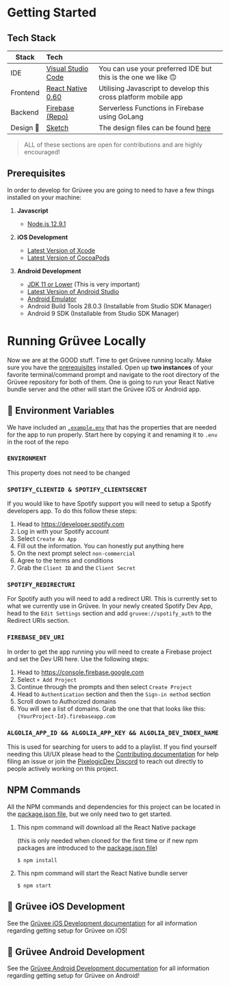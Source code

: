 # Getting Started

## Tech Stack

| Stack        | Tech                                                                                       |                                                                |
| ------------ | :----------------------------------------------------------------------------------------- | :------------------------------------------------------------- |
| IDE          | [Visual Studio Code](https://code.visualstudio.com/)                                       | You can use your preferred IDE but this is the one we like 🙃  |
| Frontend     | [React Native 0.60](<[LinkToReactNative0.60](https://www.npmjs.com/package/react-native)>) | Utilising Javascript to develop this cross platform mobile app |
| Backend      | [Firebase (Repo)](https://github.com/PixelogicDev/gruveebackend)                           | Serverless Functions in Firebase using GoLang                  |
| Design :art: | [Sketch](https://www.sketch.com/)                                                          | The design files can be found [here](/Design)                  |

> ALL of these sections are open for contributions and are highly encouraged!

## Prerequisites

In order to develop for Grüvee you are going to need to have a few things installed on your machine:

1. **Javascript**

    - [Node.js 12.9.1](https://nodejs.org/dist/v12.9.1/)

2. **iOS Development**

    - [Latest Version of Xcode](https://developer.apple.com/xcode/)
    - [Latest Version of CocoaPods](https://cocoapods.org/)

3. **Android Development**

    - [JDK 11 or Lower](https://www.oracle.com/technetwork/java/javase/downloads/index.html) (This is very important)
    - [Latest Version of Android Studio](https://developer.android.com/studio)
    - [Android Emulator](https://developer.android.com/studio/run/emulator)
    - Android Build Tools 28.0.3 (Installable from Studio SDK Manager)
    - Android 9 SDK (Installable from Studio SDK Manager)

# Running Grüvee Locally

Now we are at the GOOD stuff. Time to get Grüvee running locally. Make sure you have the [prerequisites](#prerequisites) installed. Open up **two instances** of your favorite terminal/command prompt and navigate to the root directory of the Grüvee repository for both of them. One is going to run your React Native bundle server and the other will start the Grüvee iOS or Android app.

## 🌲 Environment Variables

We have included an [`.example.env`](/.example.env) that has the properties that are needed for the app to run properly. Start here by copying it and renaming it to `.env` in the root of the repo

### `ENVIRONMENT`

This property does not need to be changed

### `SPOTIFY_CLIENTID & SPOTIFY_CLIENTSECRET`

If you would like to have Spotify support you will need to setup a Spotify developers app. To do this follow these steps:

1. Head to https://developer.spotify.com
2. Log in with your Spotify account
3. Select `Create An App`
4. Fill out the information. You can honestly put anything here
5. On the next prompt select `non-commercial`
6. Agree to the terms and conditions
7. Grab the `Client ID` and the `Client Secret`

### `SPOTIFY_REDIRECTURI`

For Spotify auth you will need to add a redirect URI. This is currently set to what we currently use in Grüvee. In your newly created Spotify Dev App, head to the `Edit Settings` section and add `gruvee://spotify_auth` to the Redirect URIs section.

### `FIREBASE_DEV_URI`

In order to get the app running you will need to create a Firebase project and set the Dev URI here. Use the following steps:

1. Head to https://console.firebase.google.com
2. Select `+ Add Project`
3. Continue through the prompts and then select `Create Project`
4. Head to `Authentication` section and then the `Sign-in method` section
5. Scroll down to Authorized domains
6. You will see a list of domains. Grab the one that that looks like this: `{YourProject-Id}.firebaseapp.com`

### `ALGOLIA_APP_ID && ALGOLIA_APP_KEY && ALGOLIA_DEV_INDEX_NAME`

This is used for searching for users to add to a playlist. If you find yourself needing this UI/UX please head to the [Contributing documentation](../CONTRIBUTING.md) for help filing an issue or join the [PixelogicDev Discord](https://discord.gg/8NFtvp5) to reach out directly to people actively working on this project.

## NPM Commands

All the NPM commands and dependencies for this project can be located in the [package.json file](/package.json), but we only need two to get started.

1. This npm command will download all the React Native package

    (this is only needed when cloned for the first time or if new npm packages are introduced to the [package.json file](/package.json))

    ```command
    $ npm install
    ```

2. This npm command will start the React Native bundle server
    ```command
    $ npm start
    ```

## 📱 Grüvee iOS Development

See the [Grüvee iOS Development documentation](IOS_SETUP.md) for all information regarding getting setup for Grüvee on iOS!

## 🤖 Grüvee Android Development

See the [Grüvee Android Development documentation](ANDROID_SETUP.md) for all information regarding getting setup for Grüvee on Android!
